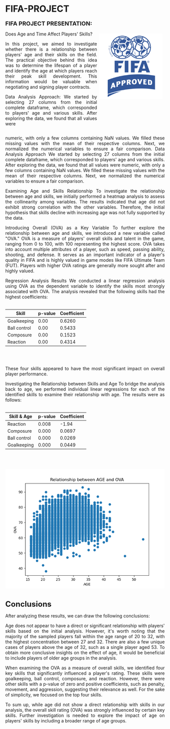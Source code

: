# FIFA-PROJECT

<font size="4.5">**FIFA PROJECT PRESENTATION:**</font><div style="display: flex; align-items: flex-start;">
  <div style="flex: 1;">
    <!-- Aquí va el texto -->
   Does Age and Time Affect Players' Skills?

<p align="justify">
In this project, we aimed to investigate whether there is a relationship between players' age and their skills on the field. The practical objective behind this idea was to determine the lifespan of a player and identify the age at which players reach their peak skill development. This information would be valuable when negotiating and signing player contracts.
</p>

<p align="justify">
Data Analysis Approach: We started by selecting 27 columns from the initial complete dataframe, which corresponded to players' age and various skills. After exploring the data, we found that all values were 
</p>
  </div>
  <div style="margin-left: auto; padding: 7px;">
    <!-- Aquí va la imagen -->
    <img src="IMAGES/fifa_certificado.png" alt="fifa_logo" width="200px">
  </div>
</div>


<p align="justify">
numeric, with only a few columns containing NaN values. We filled these missing values with the mean of their respective columns. Next, we normalized the numerical variables to ensure a fair comparison.
Data Analysis Approach
We started by selecting 27 columns from the initial complete dataframe, which corresponded to players' age and various skills. After exploring the data, we found that all values were numeric, with only a few columns containing NaN values. We filled these missing values with the mean of their respective columns. Next, we normalized the numerical variables to ensure a fair comparison.

<p align="justify">
Examining Age and Skills Relationship
To investigate the relationship between age and skills, we initially performed a heatmap analysis to assess the collinearity among variables. The results indicated that age did not exhibit strong correlation with the other variables. Therefore, the initial hypothesis that skills decline with increasing age was not fully supported by the data.

<p align="justify">
Introducing Overall (OVA) as a Key Variable
To further explore the relationship between age and skills, we introduced a new variable called "OVA." OVA is a measure of players' overall skills and talent in the game, ranging from 0 to 100, with 100 representing the highest score. OVA takes into account multiple attributes of a player, such as speed, passing ability, shooting, and defense. It serves as an important indicator of a player's quality in FIFA and is highly valued in game modes like FIFA Ultimate Team (FUT). Players with higher OVA ratings are generally more sought after and highly valued.
<p align="justify">
Regression Analysis Results
We conducted a linear regression analysis using OVA as the dependent variable to identify the skills most strongly associated with OVA. The analysis revealed that the following skills had the highest coefficients:
<br/><br/>

| Skill           | p-value | Coefficient |
|-----------------|---------|-------------|
| Goalkeeping     | 0.00    | 0.6260      |
| Ball control    | 0.00    | 0.5433      |
| Composure       | 0.00    | 0.1523      |
| Reaction        | 0.00    | 0.4314      |

<br/><br/>

<p align="justify">
These four skills appeared to have the most significant impact on overall player performance.
<p align="justify">
Investigating the Relationship between Skills and Age
To bridge the analysis back to age, we performed individual linear regressions for each of the identified skills to examine their relationship with age. The results were as follows:
<br/><br/>


| Skill & Age          | p-value | Coefficient |
|-----------------|---------|-------------|
| Reaction        | 0.008   | -1.94       |
| Composure       | 0.000   | 0.0697      |
| Ball control    | 0.000   | 0.0269      |
| Goalkeeping     | 0.000   | 0.0449      |
<br/><br/>

![RELACION_OVA_AGE](IMAGES/age_ova_blue.png)
<br/><br/>

<font size="5">**Conclusions**</font>


<p align="justify">
After analyzing these results, we can draw the following conclusions:
<p align="justify">
Age does not appear to have a direct or significant relationship with players' skills based on the initial analysis. However, it's worth noting that the majority of the sampled players fall within the age range of 20 to 32, with the highest concentration between 27 and 32. There are also a few unique cases of players above the age of 32, such as a single player aged 53. To obtain more conclusive insights on the effect of age, it would be beneficial to include players of older age groups in the analysis.
<p align="justify">
When examining the OVA as a measure of overall skills, we identified four key skills that significantly influenced a player's rating. These skills were goalkeeping, ball control, composure, and reaction. However, there were other skills with a p-value of zero and positive coefficients, such as penalty, movement, and aggression, suggesting their relevance as well. For the sake of simplicity, we focused on the top four skills.
<p align="justify">
To sum up, while age did not show a direct relationship with skills in our analysis, the overall skill rating (OVA) was strongly influenced by certain key skills. Further investigation is needed to explore the impact of age on players' skills by including a broader range of age groups.
